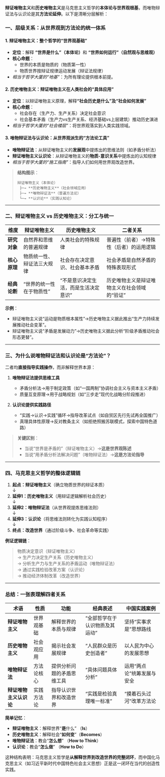 ​**辩证唯物主义**和**历史唯物主义**是马克思主义哲学的**本体论与世界观根基**，而唯物辩证法与认识论是其**方法论延伸**。以下是清晰分层解析：
### ​**一、层级关系：从世界观到方法论的统一体系**​

#### ​**1. 辩证唯物主义：整个哲学的“世界观基础”​**​

- ​**定位**​：解释 ​**​“世界是什么”（本体论）​**​ 和 ​**​“世界如何运行”（自然观与思维观）​**​
- ​**核心命题**​：
    - 世界的本质是物质的（物质第一性）
    - 物质世界按辩证规律运动发展（辩证法规律）
- _相当于哲学大厦的“地基”_：为所有理论提供根本前提。

#### ​**2. 历史唯物主义：辩证唯物主义在人类社会的“具体应用”​**​

- ​**定位**​：以辩证唯物主义原理，解释 ​**​“社会历史是什么”及“社会如何发展”​**​
- ​**核心命题**​：
    - 社会存在（生产力、生产关系）决定社会意识
    - 社会基本矛盾（生产力vs生产关系、经济基础vs上层建筑）推动历史演进
- _相当于哲学大厦的“社会楼层”_：将世界观落实到人类实践领域。

#### ​**3. 唯物辩证法与认识论：从世界观派生的“方法论工具”​**​

- ​**唯物辩证法**​：从辩证唯物主义的**发展观**中提炼出的思维法则（如矛盾分析法）
- ​**辩证唯物主义认识论**​：从辩证唯物主义的**物质-意识关系**中提炼出的认知规律
- _相当于哲学大厦的“施工指南”_：指导人们如何用世界观改造世界。

> ​**结构图示**​：
> 
> ```
> 辩证唯物主义（本体论）  
>  ├─→ **历史唯物主义**（社会领域应用）  
>  ├─→ **唯物辩证法**（普遍方法论）  
>  └─→ **认识论**（实践认知论）  
> ```

---

### ​**二、辩证唯物主义 vs 历史唯物主义：分工与统一**​

|​**维度**​|辩证唯物主义|历史唯物主义|​**二者关系**​|
|---|---|---|---|
|​**研究对象**​|自然界和思维的普遍规律|人类社会的特殊规律|普遍性（前者）→特殊性（后者）的运用逻辑|
|​**核心原理**​|物质统一性、辩证法三大规律|社会存在决定意识、社会基本矛盾|社会矛盾是自然矛盾的特殊表现形式|
|​**经典论断**​|“世界的统一性在于物质性”|“不是意识决定生活，而是生活决定意识”|历史唯物主义是辩证唯物主义在社会领域的“验证”|

​**示例**​：

- 辩证唯物主义说“运动是物质根本属性”→历史唯物主义据此推出“生产力持续发展推动社会变革”。
- 辩证唯物主义说“矛盾是发展动力”→历史唯物主义据此分析“阶级矛盾推动社会形态更替”。

---

### ​**三、为什么说唯物辩证法和认识论是“方法论”？​**​

二者均**直接指导实践操作**，而非解释世界本源：

1. ​**唯物辩证法提供思维工具**​
    
    - 矛盾分析法→用于制定政策（如“一国两制”协调社会主义与资本主义矛盾）
    - 质量互变原理→用于战略规划（如“三步走”现代化战略分阶段推进）
2. ​**认识论提供实践路径**​
    
    - “实践→认识→实践”循环→指导改革试点（如自贸区先行先试再全国推广）
    - 真理具体性原理→反对教条主义（如拒绝照搬苏联模式，探索中国特色道路）

> ​**关键区别**​：
> 
> - 当说“世界是矛盾的”（辩证唯物主义）→ ​**这是世界观陈述**​
> - 当说“用矛盾分析法解决问题”（唯物辩证法）→ ​**这是方法论指导**​

---

### ​**四、马克思主义哲学的整体逻辑链**​

1. ​**起点：辩证唯物主义**​（确立物质世界的辩证本质）  
    ↓
2. ​**延伸1：历史唯物主义**​（用辩证逻辑解析社会历史）  
    ↓
3. ​**延伸2：唯物辩证法**​（从世界观提炼思维法则）  
    ↓
4. ​**延伸3：认识论**​（将思维法则转化为实践认知程序）  
    ↓
5. ​**终点：改造世界**​（通过阶级斗争、社会革命等实践）

​**例证逻辑链**​：

> 物质决定意识（辩证唯物主义）  
> → 生产力决定生产关系（历史唯物主义）  
> → 分析生产力与生产关系的矛盾运动（唯物辩证法）  
> → 通过实践检验改革方案（认识论）  
> → 推动经济体制改革（改造世界）

---

### ​**总结：一张表理解四者关系**​

|​**术语**​|性质|功能|经典表述|中国实践案例|
|---|---|---|---|---|
|​**辩证唯物主义**​|世界观基础|解释世界的本质与规律|“全部哲学在于认识物质及其运动”|坚持“实事求是”思想路线|
|​**历史唯物主义**​|社会观应用|揭示社会发展规律|“人民群众是历史创造者”|以人民为中心的发展思想|
|​**唯物辩证法**​|方法论核心|提供分析问题的矛盾思维工具|“具体问题具体分析”|运用“两点论”统筹发展与安全|
|​**辩证唯物主义认识论**|实践方法论|指导认识世界和改造世界|“实践是检验真理唯一标准”|“摸着石头过河”改革方法论|

​**简单记忆**​：

- ​**辩证唯物主义**​：解释世界“**是**什么” （**Is**）
- ​**历史唯物主义**​：解释社会“**如何变**”（**Becomes**）
- ​**唯物辩证法**​：教会“**怎么想**” （**How to Think**）
- ​**认识论**​：教会“**怎么做**” （**How to Do**）

这种结构表明：马克思主义哲学是**从解释世界到改造世界的完整闭环**，而中国化马克思主义（如习近平新时代中国特色社会主义思想）正是这一闭环在当代的创造性实践。